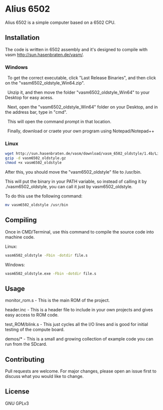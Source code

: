 # Alius 6502

Alius 6502 is a simple computer based on a 6502 CPU.

## Installation

The code is written in 6502 assembly and it's designed to compile with vasm http://sun.hasenbraten.de/vasm/.

### **Windows**
&nbsp;&nbsp;To get the correct executable, click "Last Release Binaries", and then click on the "vasm6502_oldstyle_Win64.zip".

&nbsp;&nbsp;Unzip it, and then move the folder "vasm6502_oldstyle_Win64" to your Desktop for easy acess.

&nbsp;&nbsp;Next, open the "vasm6502_oldstyle_Win64" folder on your Desktop, and in the address bar, type in "cmd".

&nbsp;&nbsp;This will open the command prompt in that location.

&nbsp;&nbsp;Finally, download or craete your own program using Notepad/Notepad++

### **Linux**
 ```bash
wget http://sun.hasenbraten.de/vasm/download/vasm_6502_oldstyle/1.4b/Linux_386/vasm6502_oldstyle.gz
gzip -d vasm6502_oldstyle.gz
chmod +x vasm6502_oldstyle
 ```
After this, you should move the "vasm6502_oldstyle" file to /usr/bin. 

This will put the binary in your PATH variable, so instead of calling it by ./vasm6502_oldstyle, you can call it just by vasm6502_oldstyle. 

To do this use the following command:
```bash
mv vasm6502_oldstyle /usr/bin
```

## Compiling
Once in CMD/Terminal, use this command to compile the source code into machine code.

Linux:
```bash
vasm6502_oldstyle -Fbin -dotdir file.s
```
Windows:
```bash
vasm6502_oldstyle.exe -Fbin -dotdir file.s
```

## Usage
monitor_rom.s - This is the main ROM of the project.

header.inc - This is a header file to include in your own projects and gives easy access to ROM code.


test_ROM/blink.s - This just cycles all the I/O lines and is good for initial testing of the compute board.

demos/* - This is a small and growing collection of example code you can run from the SDcard.

## Contributing
Pull requests are welcome. For major changes, please open an issue first to discuss what you would like to change.

## License
GNU GPLv3

